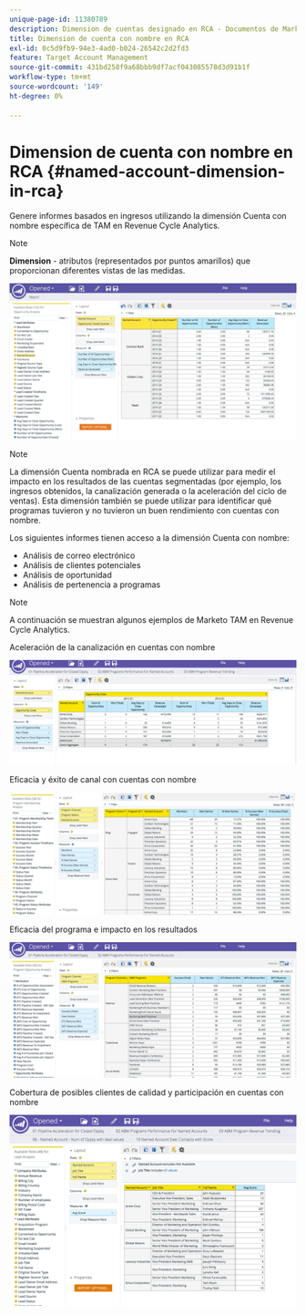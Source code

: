 ```yaml
---
unique-page-id: 11380789
description: Dimension de cuentas designado en RCA - Documentos de Marketo - Documentación del producto
title: Dimension de cuenta con nombre en RCA
exl-id: 0c5d9fb9-94e3-4ad0-b024-26542c2d2fd3
feature: Target Account Management
source-git-commit: 431bd258f9a68bbb9df7acf043085578d3d91b1f
workflow-type: tm+mt
source-wordcount: '149'
ht-degree: 0%

---
```


# Dimension de cuenta con nombre en RCA {#named-account-dimension-in-rca}

Genere informes basados en ingresos utilizando la dimensión Cuenta con nombre específica de TAM en Revenue Cycle Analytics.

>[!NOTE]
>
>**Dimension** - atributos (representados por puntos amarillos) que proporcionan diferentes vistas de las medidas.

![](assets/one-2.png)

>[!NOTE]
>
>La dimensión Cuenta nombrada en RCA se puede utilizar para medir el impacto en los resultados de las cuentas segmentadas (por ejemplo, los ingresos obtenidos, la canalización generada o la aceleración del ciclo de ventas). Esta dimensión también se puede utilizar para identificar qué programas tuvieron y no tuvieron un buen rendimiento con cuentas con nombre.

Los siguientes informes tienen acceso a la dimensión Cuenta con nombre:

* Análisis de correo electrónico
* Análisis de clientes potenciales
* Análisis de oportunidad
* Análisis de pertenencia a programas

>[!NOTE]
>
>A continuación se muestran algunos ejemplos de Marketo TAM en Revenue Cycle Analytics.

Aceleración de la canalización en cuentas con nombre

![](assets/two-1.png)

Eficacia y éxito de canal con cuentas con nombre

![](assets/three-2.png)

Eficacia del programa e impacto en los resultados

![](assets/four-3.png)

Cobertura de posibles clientes de calidad y participación en cuentas con nombre

![](assets/five-2.png)
